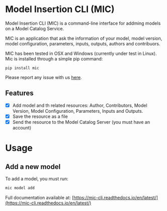 # Model Insertion CLI (MIC) 

Model Insertion CLI (MIC) is a command-line interface for addming  models on a Model Catalog Service.

MIC is an application that ask the information of your model, model version, model configuration, parameters, inputs, outputs, authors and contribuors.

MIC has been tested in OSX and Windows (currently under test in Linux). Mic is installed through a simple pip command:

`pip install mic`

Please report any issue with us [here](https://github.com/mintproject/mic/issues/new/choose).

## Features

- [x] Add model and th related resources: Author, Contributors, Model Version, Model Configuration, Parameters, Inputs and Outputs.
- [x] Save the resource as a file
- [x] Send the resource to the Model Catalog Server (you must have an account)

# Usage

## Add a new model

To add a model, you must run:

```bash
mic model add
```

Full documentation available at: [https://mic-cli.readthedocs.io/en/latest/](https://mic-cli.readthedocs.io/en/latest/)
